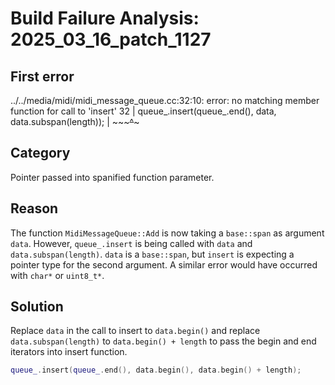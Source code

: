 # Build Failure Analysis: 2025_03_16_patch_1127

## First error

../../media/midi/midi_message_queue.cc:32:10: error: no matching member function for call to 'insert'
   32 |   queue_.insert(queue_.end(), data, data.subspan(length));
      |   ~~~~~~~^~~~~~

## Category
Pointer passed into spanified function parameter.

## Reason
The function `MidiMessageQueue::Add` is now taking a `base::span` as argument `data`. However, `queue_.insert` is being called with `data` and `data.subspan(length)`. `data` is a `base::span`, but `insert` is expecting a pointer type for the second argument. A similar error would have occurred with `char*` or `uint8_t*`.

## Solution
Replace `data` in the call to insert to `data.begin()` and replace `data.subspan(length)` to `data.begin() + length` to pass the begin and end iterators into insert function.

```c++
queue_.insert(queue_.end(), data.begin(), data.begin() + length);